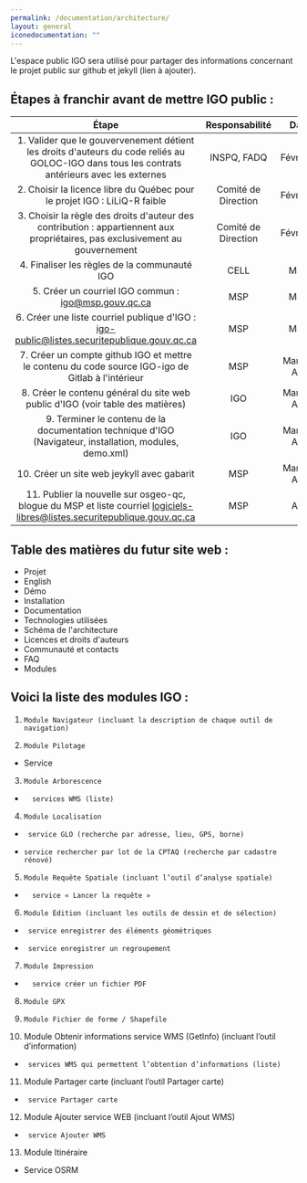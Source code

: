 ```yaml
---
permalink: /documentation/architecture/
layout: general
iconedocumentation: ""
---
```


L'espace public IGO sera utilisé pour partager des informations concernant le projet public sur github et jekyll (lien à ajouter).

## Étapes à franchir avant de mettre IGO public :

|                                           Étape                                                    | Responsabilité       | Date    | Statut    |
|:--------------------------------------------------------------------------------------------------:|:--------------------:| -------:|-------:|
|1. Valider que le gouvervenement détient les droits d'auteurs du code reliés au GOLOC-IGO dans tous les contrats antérieurs avec les externes  | INSPQ, FADQ  | Février | |
|2. Choisir la licence libre du Québec pour le projet IGO : LiLiQ-R faible                                              | Comité de Direction  | Février | |
|3. Choisir la règle des droits d'auteur des contribution : appartiennent aux propriétaires, pas exclusivement au gouvernement | Comité de Direction  | Février | |
|4. Finaliser les règles de la communauté IGO | CELL  | Mars | |
|5. Créer un courriel IGO commun : igo@msp.gouv.qc.ca | MSP  | Mars | |
|6. Créer une liste courriel publique d'IGO : igo-public@listes.securitepublique.gouv.qc.ca  | MSP  | Mars | |
|7. Créer un compte github IGO et mettre le contenu du code source IGO-igo de Gitlab à l'intérieur  | MSP  | Mars-Avril | |
|8. Créer le contenu général du site web public d'IGO (voir table des matières)  | IGO  | Mars-Avril | |
|9. Terminer le contenu de la documentation technique d'IGO (Navigateur, installation, modules, demo.xml)  | IGO  | Mars-Avril | |
|10. Créer un site web jeykyll avec gabarit  | MSP  | Mars-Avril | |
|11. Publier la nouvelle sur osgeo-qc, blogue du MSP et liste courriel logiciels-libres@listes.securitepublique.gouv.qc.ca  | MSP  | Avril | |


## Table des matières du futur site web :
* Projet
* English
* Démo
* Installation
* Documentation
* Technologies utilisées
* Schéma de l'architecture
* Licences et droits d'auteurs
* Communauté et contacts
* FAQ
* Modules


## Voici la liste des modules IGO : 
1.     Module Navigateur (incluant la description de chaque outil de navigation)
2.     Module Pilotage
  * Service
3.     Module Arborescence
  *       services WMS (liste)
4.     Module Localisation
  *      service GLO (recherche par adresse, lieu, GPS, borne)
  *     service rechercher par lot de la CPTAQ (recherche par cadastre rénové)
5.     Module Requête Spatiale (incluant l’outil d’analyse spatiale)
  *       service « Lancer la requête »
6.     Module Édition (incluant les outils de dessin et de sélection)
  *      service enregistrer des éléments géométriques
  *      service enregistrer un regroupement
7.     Module Impression
  *       service créer un fichier PDF
8.     Module GPX
9.     Module Fichier de forme / Shapefile
10.  Module Obtenir informations service WMS (GetInfo) (incluant l’outil d’information)
  *      services WMS qui permettent l’obtention d’informations (liste)
11.  Module Partager carte (incluant l’outil Partager carte)
  *      service Partager carte
12.  Module Ajouter service WEB (incluant l’outil Ajout WMS)
  *      service Ajouter WMS
13. Module Itinéraire
  * Service OSRM
